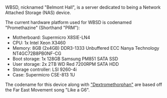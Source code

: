 WBSD, nicknamed "Belmont Hall", is a server dedicated to being a Network Attached Storage (NAS) device.

The current hardware platform used for WBSD is codenamed "Promethazine" (Shorthand "PRM"):

- Motherboard: Supermicro X8SIE-LN4
- CPU: 1x Intel Xeon X3460
- Memory: 8GB (2x4GB) DDR3-1333 Unbuffered ECC Nanya Technology NT4GC72B8PB0NF-CG
- Boot storage: 1x 128GB Samsung PM851 SATA SSD
- User storage: 2x 2TB WD Red 7200RPM SATA HDD
- Storage controller: LSI 9260-4i
- Case: Supermicro CSE-813 1U

The codename for this device along with ["Dextromethorphan"](../srv_dxm/) are based off the Far East Movement song "Like a G6".